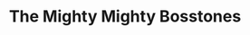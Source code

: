---
title: "The Mighty Mighty Bosstones"
summary: "Formed : 1985 // Boston, MA, United States Legendary Ska band from Boston, MA, which went on hiatus in 2003, reunited in 2007, and broke up in 2022. Members : Dicky Barrett , Nate Albert , Joe Gittleman , Josh Dalsimer , Tim Burton , Ben Carr , Tim Bridewell , Joe Sirois , Kevin Lenear , Dennis Brockenborough , Roman Fleysher , Lawrence Katz , Chris Rhodes , Leon Silva , John Goetchius"
image: "the-mighty-mighty-bosstones.jpg"
---
